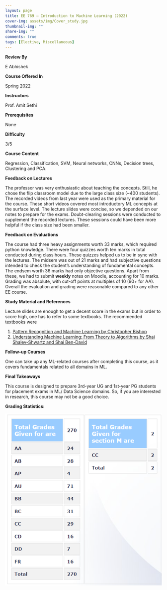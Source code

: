```yaml
---
layout: page
title: EE 769 – Introduction to Machine Learning (2022)
cover-img: assets/img/Cover_study.jpg
thumbnail-img: ""
share-img: ""
comments: true
tags: [Elective, Miscellaneous]
---
```


**Review By**

E Abhishek

**Course Offered In**

Spring 2022

**Instructors**

Prof. Amit Sethi

**Prerequisites**

None

**Difficulty**

3/5

**Course Content**

Regression, Classification, SVM, Neural networks, CNNs, Decision trees, Clustering and PCA. 

**Feedback on Lectures**

The professor was very enthusiastic about teaching the concepts. Still, he chose the flip classroom model due to the large class size (~400 students). The recorded videos from last year were used as the primary material for the course. These short videos covered most introductory ML concepts at the surface level. The lecture slides were concise, so we depended on our notes to prepare for the exams. Doubt-clearing sessions were conducted to supplement the recorded lectures. These sessions could have been more helpful if the class size had been smaller.

**Feedback on Evaluations**

The course had three heavy assignments worth 33 marks, which required python knowledge. There were four quizzes worth ten marks in total conducted during class hours. These quizzes helped us to be in sync with the lectures. The midsem was out of 21 marks and had subjective questions intended to check the student’s understanding of fundamental concepts. The endsem worth 36 marks had only objective questions. Apart from these, we had to submit __weekly__ notes on Moodle, accounting for 10 marks. Grading was absolute, with cut-off points at multiples of 10 (90+ for AA). Overall the evaluation and grading were reasonable compared to any other EE course.

**Study Material and References**

Lecture slides are enough to get a decent score in the exams but in order to score high, one has to refer to some textbooks. The recommended textbooks were

1. [Pattern Recognition and Machine Learning by Christopher Bishop](https://www.microsoft.com/en-us/research/uploads/prod/2006/01/Bishop-Pattern-Recognition-and-Machine-Learning-2006.pdf)
2. [Understanding Machine Learning: From Theory to Algorithms by Shai Shalev-Shwartz and Shai Ben-David](https://www.cs.huji.ac.il/w~shais/UnderstandingMachineLearning/understanding-machine-learning-theory-algorithms.pdf)

**Follow-up Courses**

One can take up any ML-related courses after completing this course, as it covers fundamentals related to all domains in ML.

**Final Takeaways**

This course is designed to prepare 3rd-year UG and 1st-year PG students for placement exams in ML/ Data Science domains. So, if you are interested in research, this course may not be a good choice.

**Grading Statistics:**

![Grades](EE769_2022_Grades.png)